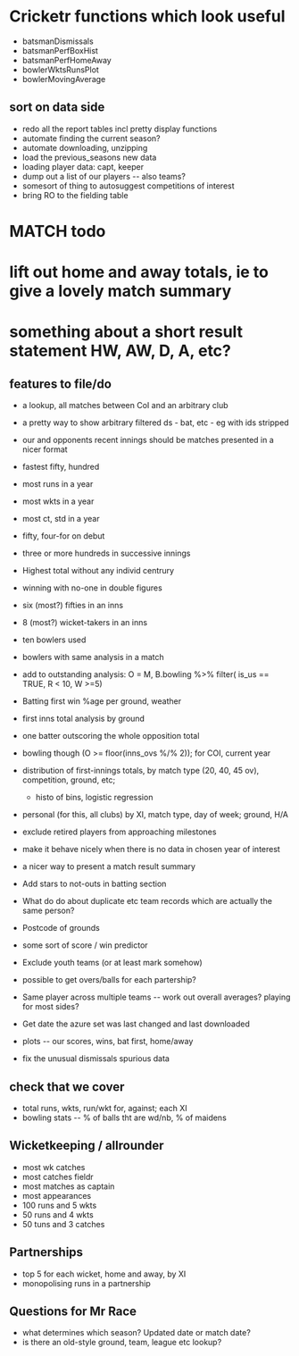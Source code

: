 # Cricketr functions which look useful
-   batsmanDismissals
-   batsmanPerfBoxHist
-   batsmanPerfHomeAway
-   bowlerWktsRunsPlot
-   bowlerMovingAverage

## sort on data side
- redo all the report tables incl pretty display functions
- automate finding the current season?
- automate downloading, unzipping 
- load the previous_seasons new data
- loading player data: capt, keeper
- dump out a list of our players -- also teams?
- somesort of thing to autosuggest competitions of interest
- bring RO to the fielding table
# MATCH todo
# lift out home and away totals, ie to give a lovely match summary
# something about a short result statement HW, AW, D, A, etc?

## features to file/do
- a lookup, all matches between CoI and an arbitrary club
-  a pretty way to show arbitrary filtered ds - bat, etc - eg with ids stripped
- our and opponents recent innings should be matches presented in a nicer format
-   fastest fifty, hundred
-   most runs in a year
-   most wkts in a year
-   most ct, std in a year
-   fifty, four-for on debut
-   three or more hundreds in successive innings
-   Highest total without any individ centrury
-   winning with no-one in double figures
-   six (most?) fifties in an inns
-   8 (most?) wicket-takers in an inns
-   ten bowlers used
-   bowlers with same analysis in a match
-   add to outstanding analysis: O = M, B.bowling %>% filter( is_us == TRUE, R < 10, W >=5)

-   Batting first win %age per ground, weather
-   first inns total analysis by ground
-   one batter outscoring the whole opposition total
-   bowling though (O >= floor(inns_ovs %/% 2)); for COI, current year
-   distribution of first-innings totals, by match type (20, 40, 45 ov), competition, ground, etc; 
    - histo of bins, logistic regression
-   personal (for this, all clubs) by XI, match type, day of week; ground, H/A

-   exclude retired players from approaching milestones
-   make it behave nicely when there is no data in chosen year of interest
-   a nicer way to present a match result summary
-   Add stars to not-outs in batting section
-   What do do about duplicate etc team records which are actually the same person?
-   Postcode of grounds
-   some sort of score / win predictor
-   Exclude youth teams (or at least mark somehow)
-   possible to get overs/balls for each partership?
-   Same player across multiple teams -- work out overall averages? playing for most sides?
-   Get date the azure set was last changed and last downloaded
-   plots -- our scores, wins, bat first, home/away
-   fix the unusual dismissals spurious data

## check that we cover
- total runs, wkts, run/wkt for, against; each XI
- bowling stats -- % of balls tht are wd/nb, % of maidens


## Wicketkeeping / allrounder
-   most wk catches
-   most catches fieldr
-   most matches as captain
-   most appearances
-   100 runs and 5 wkts
-   50 runs and 4 wkts
-   50 tuns and 3 catches

## Partnerships
-   top 5 for each wicket, home and away, by XI
-   monopolising runs in a partnership


## Questions for Mr Race
-  what determines which season? Updated date or match date?
-  is there an old-style ground, team, league etc lookup?
